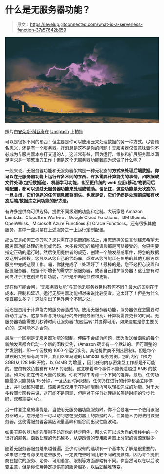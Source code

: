 # 什么是无服务器功能？

> 原文：<https://levelup.gitconnected.com/what-is-a-serverless-function-37a57642b959>

![](img/e5f8aac6f353a0c46888e9164402f907.png)

照片由[安朵斯·科瓦奇](https://unsplash.com/@akovacsa?utm_source=unsplash&utm_medium=referral&utm_content=creditCopyText)在 [Unsplash](https://unsplash.com/s/photos/server-cloud?utm_source=unsplash&utm_medium=referral&utm_content=creditCopyText) 上拍摄

可以是很多不同的东西！但主要是你可以使用云来处理数据的另一种方式。尽管顾名思义，还是有一个服务器。好消息是这不是你的问题！无服务器仅仅意味着你不必成为与服务器本身打交道的人。这非常有益，因为运行、维护和扩展服务器以满足需求是一项繁重的工作！但是这个无服务器功能到底为您做了什么呢？

一般来说，无服务器功能和无服务器架构是一种无状态的**方式来处理后端数据。你可以在无服务器功能上运行许多不同的东西。许多需要计算能力的事情，如数据或文件处理(包括数据流)、机器学习功能，甚至更传统的 web 应用/移动/物联网后端配置，都可以通过无服务器功能来处理或辅助。请记住，这些功能是无状态的，一旦关闭，它们保存的任何信息都将消失。也就是说，它们仍然是处理前端和有状态后端/数据库之间功能的好方法。**

有许多提供商可供选择，提供不同级别的功能和定制。大玩家是 Amazon Lambda、Cloudflare Workers、Google Cloud Functions、IBM Bluemix OpenWhisk、Microsoft Azure Functions 和 Oracle Functions。还有很多其他服务，其中一些只是在上述服务之一上运行定制配置。

那么它是如何工作的呢？您只需在提供商的网站上，用您选择的语言创建您希望无服务器功能处理的功能或代码。大多数常见的编程语言都是可以接受的，你只需要指定正确的运行时。然后使用提供者的规范，创建一个触发器或事件，将您的数据发送到该函数。您可以从您自己的代码库，或者从您可能正在使用的其他无服务器服务中完成这项工作。嘣，你就完成了！处理好了！最棒的是，您不必担心设置和配置服务器、根据不断增长的需求扩展服务器，或者自己维护服务器！这让您有时间专注于正在创建的新功能，而不是不断地监控和更新。

现在你可能会问，“无服务器功能”与其他无服务器架构有何不同？最大的区别在于成本、限制和延迟。运行无服务器功能相对来说比较便宜。这太好了！但是为什么便宜那么多？！这就引出了另外两个不同之处。

延迟是由用于计算能力的服务器造成的。使用无服务器功能，服务器仅在您需要时启动并运行。这意味着与持续运行的专用服务器相比，计算将需要更长的时间。无服务器功能需要几秒钟时间让服务器“加速运转”并变得可用。如果速度是你主要关心的，这可能不适合你。

最后一个区别是无服务器功能的限制。伸缩不会成为问题，因为发送给函数的每个新触发器都会启动一个新的函数实例，(Amazon 确实有一个默认的、但可调整的并发限制，即一个函数的 1000 个运行实例。其他提供商不列出限制)。但是每个单独的实例都有局限性。我们以亚马逊的 Lambda 服务为例。您的内存上限为 3GB(从 128 MB 开始，以 64MB 为增量)，因此任何内存密集型工作都是不可能的。您的有效负载也有 6MB 的限制。这意味着单个事件不能传递超过 6MB 的数据。如果你正在传递大量的数据，你将不得不考虑一个不同的选择。最后，任何功能最多只能持续 15 分钟，一旦达到时间限制，任何仍在进行的计算都会立即停止，并引发超时错误。该服务应仅用于在时间限制内可以轻松完成的功能。对于大多数同步函数来说，这可能不是问题，但是对于任何处理较长等待时间的异步代码，您都需要小心。

另一件要注意的事情是，当使用无服务器功能服务时，你不会是唯一一个使用该服务器的人。您将是唯一可以访问您在服务器上的数据的人，但其他人仍将使用该服务器。这使得服务器容易因流量高峰和低谷而出现性能波动。

如果无服务器功能的限制不妨碍您的特定用例，那么它可以成为您的堆栈中的一个很好的服务。函数处理的代码越多，从更昂贵的专用服务器上分配的资源就越少。

随着无服务器服务越来越普遍，至少对现有的选项有一个基本的了解是很重要的。如果您正在考虑使用这些服务，一定要花些时间比较不同的提供商，因为每个提供商在提供的服务、定价、可用语言、限制等方面都略有不同。你当然可以在以后改变主意，但是你使用特定提供商的服务越多，以后就越难转变。